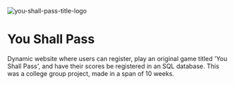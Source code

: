 ![you-shall-pass-title-logo](https://imgur.com/a/15ZvSTM)
# You Shall Pass
Dynamic website where users can register, play an original game titled 'You Shall Pass', and have their scores be registered in an SQL database.
This was a college group project, made in a span of 10 weeks.
